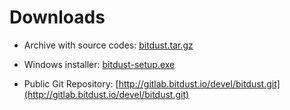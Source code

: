# Downloads


* Archive with source codes: 
  [bitdust.tar.gz](http://bitdust.io/download/bitdust.zip)

  
* Windows installer: 
  [bitdust-setup.exe](http://bitdust.io/download/bitdust-setup.exe)


* Public Git Repository: 
  [http://gitlab.bitdust.io/devel/bitdust.git](http://gitlab.bitdust.io/devel/bitdust.git)

  

<div class=fbcomments markdown="1">
</div>